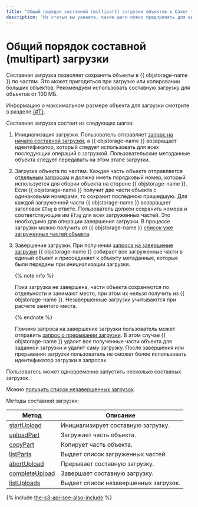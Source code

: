 ```yaml
---
title: "Общий порядок составной (multipart) загрузки объектов в бакет {{ objstorage-full-name }}"
description: "Из статьи вы узнаете, какие шаги нужно предпринять для выполнения составной (multipart) загрузки объектов в бакет."
---
```


# Общий порядок составной (multipart) загрузки

Составная загрузка позволяет сохранять объекты в {{ objstorage-name }} по частям. Это может пригодиться при загрузке или копировании больших объектов. Рекомендуем использовать составную загрузку для объектов от 100 МБ.

Информацию о максимальном размере объекта для загрузки смотрите в разделе [{#T}](../../concepts/limits.md).

Составная загрузка состоит из следующих шагов:
1. Инициализация загрузки.
    Пользователь отправляет [запрос на начало составной загрузки](multipart/startupload.md), а {{ objstorage-name }} возвращает идентификатор, который следует использовать для всех последующих операций с загрузкой.
    Пользовательские метаданные объекта следует передавать на этом этапе загрузки.
1. Загрузка объекта по частям.
    Каждая часть объекта отправляется [отдельным запросом](multipart/uploadpart.md) и должна иметь порядковый номер, который используется для сборки объекта на стороне {{ objstorage-name }}. Если {{ objstorage-name }} получит две части объекта с одинаковыми номерами, то сохранит последнюю пришедшую.
    Для каждой загруженной части {{ objstorage-name }} возвращает заголовок `ETag` в ответе. Пользователь должен сохранить номера и соответствующие им `ETag` для всех загруженных частей. Это необходимо для операции завершения загрузки.
    В процессе загрузки можно получить от {{ objstorage-name }} [список уже загруженных частей объекта](multipart/listparts.md).
1. Завершение загрузки.
    При получении [запроса на завершение загрузки](multipart/completeupload.md) {{ objstorage-name }} собирает все загруженные части в единый объект и присоединяет к объекту метаданные, которые были переданы при инициализации загрузки.

    {% note info %}

    Пока загрузка не завершена, части объекта сохраняются по отдельности и занимают место, при этом их нельзя получить из {{ objstorage-name }}. Незавершенные загрузки учитываются при расчете занятого места.

    {% endnote %}

    Помимо запроса на завершение загрузки пользователь может отправить [запрос о прерывании загрузки](multipart/abortupload.md). В этом случае {{ objstorage-name }} удалит все полученные части объекта для заданной загрузки и удалит саму загрузку.
    После завершения или прерывания загрузки пользователь не сможет более использовать идентификатор загрузки в запросах.

Пользователь может одновременно запустить несколько составных загрузок.

Можно [получить список незавершенных загрузок](multipart/listuploads.md).

Методы составной загрузки:

Метод|Описание
-----|--------
[startUpload](multipart/startupload.md) | Инициализирует составную загрузку.
[uploadPart](multipart/uploadpart.md) | Загружает часть объекта.
[copyPart](multipart/copypart.md) | Копирует часть объекта.
[listParts](multipart/listparts.md) | Выдает список загруженных частей.
[abortUpload](multipart/abortupload.md) | Прерывает составную загрузку.
[completeUpload](multipart/completeupload.md) | Завершает составную загрузку.
[listUploads](multipart/listuploads.md) | Выдает список незавершенных загрузок.

{% include [the-s3-api-see-also-include](../../../_includes/storage/the-s3-api-see-also-include.md) %}